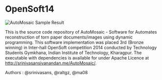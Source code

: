# OpenSoft14

![AutoMosaic Sample Result](https://raw.githubusercontent.com/raltgz/OpenSoft14/master/src/Finally.png)

This is the source code repository of AutoMosaic - Software for Automates reconstruction of torn paper documents/images using dynamic programming. This software implementation was placed 3rd (Bronze winning) in Inter-hall OpenSoft competition 2014 conducted by Technology Students Gymkhana, Indian Institute of Technology, Kharagpur. The executable with dependencies is available for under Apache Licence at http://srinivasansivanandan.me/AutoMosaic/.

Authors : @srinivasans, @raltgz, @ma08


